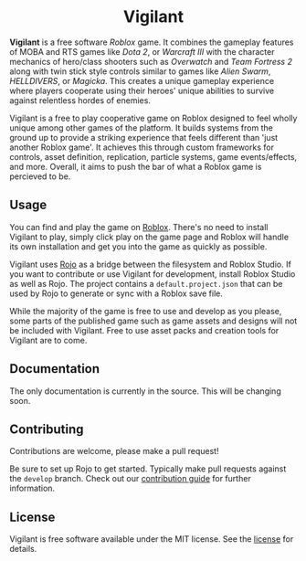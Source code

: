 <div align="center">
	<h1>Vigilant</h1>
</div>

**Vigilant** is a free software *Roblox* game. It combines the gameplay features of MOBA and RTS games like *Dota 2*, or *Warcraft III* with the character mechanics of hero/class shooters such as *Overwatch* and *Team Fortress 2* along with twin stick style controls similar to games like *Alien Swarm*, *HELLDIVERS*, or *Magicka*. This creates a unique gameplay experience where players cooperate using their heroes' unique abilities to survive against relentless hordes of enemies.

Vigilant is a free to play cooperative game on Roblox designed to feel wholly unique among other games of the platform. It builds systems from the ground up to provide a striking experience that feels different than 'just another Roblox game'. It achieves this through custom frameworks for controls, asset definition, replication, particle systems, game events/effects, and more. Overall, it aims to push the bar of what a Roblox game is percieved to be.

## Usage
You can find and play the game on [Roblox](https://www.roblox.com/games/2510941316). There's no need to install Vigilant to play, simply click play on the game page and Roblox will handle its own installation and get you into the game as quickly as possible.

Vigilant uses [Rojo](https://rojo.space/) as a bridge between the filesystem and Roblox Studio. If you want to contribute or use Vigilant for development, install Roblox Studio as well as Rojo. The project contains a `default.project.json` that can be used by Rojo to generate or sync with a Roblox save file.

While the majority of the game is free to use and develop as you please, some parts of the published game such as game assets and designs will not be included with Vigilant. Free to use asset packs and creation tools for Vigilant are to come.

## Documentation
The only documentation is currently in the source. This will be changing soon.

## Contributing
Contributions are welcome, please make a pull request!

Be sure to set up Rojo to get started. Typically make pull requests against the `develop` branch. Check out our [contribution guide](CONTRIBUTING.md) for further information.

## License
Vigilant is free software available under the MIT license. See the [license](LICENSE.md) for details.
